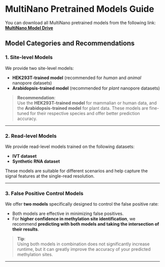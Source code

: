 # MultiNano Pretrained Models Guide

You can download all MultiNano pretrained models from the following link:  
[**MultiNano Model Drive**](https://drive.google.com/drive/folders/18vjG8KKiuw8K0IBtQWP_CQ55vHZOTbFF?usp=drive_link)

## Model Categories and Recommendations

### 1. Site-level Models

We provide two site-level models:

- **HEK293T-trained model** (recommended for *human* and *animal* nanopore datasets)
- **Arabidopsis-trained model** (recommended for *plant* nanopore datasets)

> **Recommendation**:  
Use the **HEK293T-trained model** for mammalian or human data, and the **Arabidopsis-trained model** for plant data. These models are fine-tuned for their respective species and offer better prediction accuracy.

---

### 2. Read-level Models

We provide read-level models trained on the following datasets:

- **IVT dataset**
- **Synthetic RNA dataset**

These models are suitable for different scenarios and help capture the signal features at the single-read resolution.

---

### 3. False Positive Control Models

We offer **two models** specifically designed to control the false positive rate:

- Both models are effective in minimizing false positives.
- For **higher confidence in methylation site identification**, we recommend **predicting with both models and taking the intersection of their results**.

> **Tip**:  
Using both models in combination does not significantly increase runtime, but it can greatly improve the accuracy of your predicted methylation sites.

---
